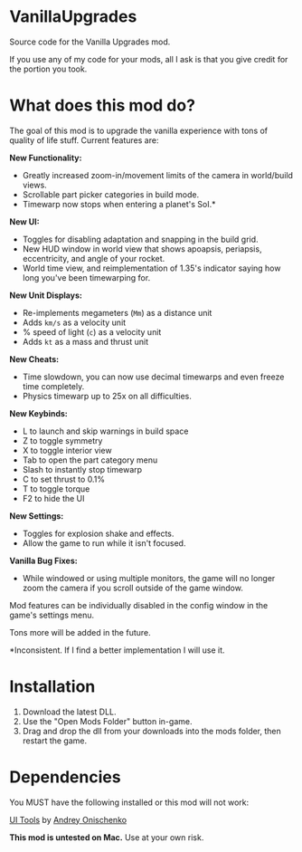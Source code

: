 # VanillaUpgrades

Source code for the Vanilla Upgrades mod.

If you use any of my code for your mods, all I ask is that you give credit for the portion you took.

# What does this mod do?

The goal of this mod is to upgrade the vanilla experience with tons of quality of life stuff. Current features are:

**New Functionality:**

- Greatly increased zoom-in/movement limits of the camera in world/build views.
- Scrollable part picker categories in build mode.
- Timewarp now stops when entering a planet's SoI.*

**New UI:**

- Toggles for disabling adaptation and snapping in the build grid.
- New HUD window in world view that shows apoapsis, periapsis, eccentricity, and angle of your rocket.
- World time view, and reimplementation of 1.35's indicator saying how long you've been timewarping for.

**New Unit Displays:**

- Re-implements megameters (`Mm`) as a distance unit
- Adds `km/s` as a velocity unit
- % speed of light (`c`) as a velocity unit
- Adds `kt` as a mass and thrust unit

**New Cheats:**

- Time slowdown, you can now use decimal timewarps and even freeze time completely.
- Physics timewarp up to 25x on all difficulties.

**New Keybinds:**

- L to launch and skip warnings in build space
- Z to toggle symmetry
- X to toggle interior view
- Tab to open the part category menu
- Slash to instantly stop timewarp
- C to set thrust to 0.1%
- T to toggle torque
- F2 to hide the UI

**New Settings:**

- Toggles for explosion shake and effects.
- Allow the game to run while it isn't focused.

**Vanilla Bug Fixes:**
- While windowed or using multiple monitors, the game will no longer zoom the camera if you scroll outside of the game window.

Mod features can be individually disabled in the config window in the game's settings menu. 

Tons more will be added in the future.

\*Inconsistent. If I find a better implementation I will use it.

# Installation

1. Download the latest DLL.
2. Use the "Open Mods Folder" button in-game. 
3. Drag and drop the dll from your downloads into the mods folder, then restart the game.

# Dependencies

You MUST have the following installed or this mod will not work:

[UI Tools](https://jmnet.one/sfs/forum/index.php?threads/ui-tools.10596/) by [Andrey Onischenko](https://github.com/cucumber-sp)


**This mod is untested on Mac.** Use at your own risk.
